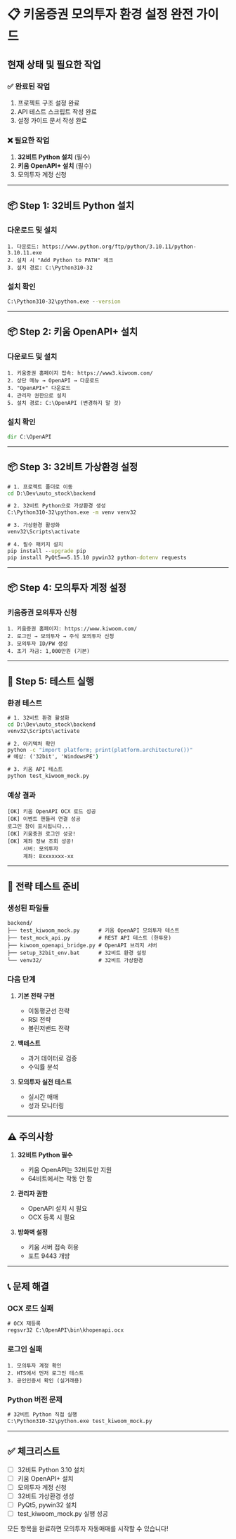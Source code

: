 # 📋 키움증권 모의투자 환경 설정 완전 가이드

## 현재 상태 및 필요한 작업

### ✅ 완료된 작업
1. 프로젝트 구조 설정 완료
2. API 테스트 스크립트 작성 완료
3. 설정 가이드 문서 작성 완료

### ❌ 필요한 작업
1. **32비트 Python 설치** (필수)
2. **키움 OpenAPI+ 설치** (필수)
3. 모의투자 계정 신청

---

## 📦 Step 1: 32비트 Python 설치

### 다운로드 및 설치
```
1. 다운로드: https://www.python.org/ftp/python/3.10.11/python-3.10.11.exe
2. 설치 시 "Add Python to PATH" 체크
3. 설치 경로: C:\Python310-32
```

### 설치 확인
```cmd
C:\Python310-32\python.exe --version
```

---

## 📦 Step 2: 키움 OpenAPI+ 설치

### 다운로드 및 설치
```
1. 키움증권 홈페이지 접속: https://www3.kiwoom.com/
2. 상단 메뉴 → OpenAPI → 다운로드
3. "OpenAPI+" 다운로드
4. 관리자 권한으로 설치
5. 설치 경로: C:\OpenAPI (변경하지 말 것)
```

### 설치 확인
```cmd
dir C:\OpenAPI
```

---

## 📦 Step 3: 32비트 가상환경 설정

```cmd
# 1. 프로젝트 폴더로 이동
cd D:\Dev\auto_stock\backend

# 2. 32비트 Python으로 가상환경 생성
C:\Python310-32\python.exe -m venv venv32

# 3. 가상환경 활성화
venv32\Scripts\activate

# 4. 필수 패키지 설치
pip install --upgrade pip
pip install PyQt5==5.15.10 pywin32 python-dotenv requests
```

---

## 📦 Step 4: 모의투자 계정 설정

### 키움증권 모의투자 신청
```
1. 키움증권 홈페이지: https://www.kiwoom.com/
2. 로그인 → 모의투자 → 주식 모의투자 신청
3. 모의투자 ID/PW 생성
4. 초기 자금: 1,000만원 (기본)
```

---

## 🚀 Step 5: 테스트 실행

### 환경 테스트
```cmd
# 1. 32비트 환경 활성화
cd D:\Dev\auto_stock\backend
venv32\Scripts\activate

# 2. 아키텍처 확인
python -c "import platform; print(platform.architecture())"
# 예상: ('32bit', 'WindowsPE')

# 3. 키움 API 테스트
python test_kiwoom_mock.py
```

### 예상 결과
```
[OK] 키움 OpenAPI OCX 로드 성공
[OK] 이벤트 핸들러 연결 성공
로그인 창이 표시됩니다...
[OK] 키움증권 로그인 성공!
[OK] 계좌 정보 조회 성공!
     서버: 모의투자
     계좌: 8xxxxxxx-xx
```

---

## 🎯 전략 테스트 준비

### 생성된 파일들
```
backend/
├── test_kiwoom_mock.py      # 키움 OpenAPI 모의투자 테스트
├── test_mock_api.py         # REST API 테스트 (한투용)
├── kiwoom_openapi_bridge.py # OpenAPI 브리지 서버
├── setup_32bit_env.bat      # 32비트 환경 설정
└── venv32/                  # 32비트 가상환경
```

### 다음 단계
1. **기본 전략 구현**
   - 이동평균선 전략
   - RSI 전략
   - 볼린저밴드 전략

2. **백테스트**
   - 과거 데이터로 검증
   - 수익률 분석

3. **모의투자 실전 테스트**
   - 실시간 매매
   - 성과 모니터링

---

## ⚠️ 주의사항

1. **32비트 Python 필수**
   - 키움 OpenAPI는 32비트만 지원
   - 64비트에서는 작동 안 함

2. **관리자 권한**
   - OpenAPI 설치 시 필요
   - OCX 등록 시 필요

3. **방화벽 설정**
   - 키움 서버 접속 허용
   - 포트 9443 개방

---

## 📞 문제 해결

### OCX 로드 실패
```cmd
# OCX 재등록
regsvr32 C:\OpenAPI\bin\khopenapi.ocx
```

### 로그인 실패
```
1. 모의투자 계정 확인
2. HTS에서 먼저 로그인 테스트
3. 공인인증서 확인 (실거래용)
```

### Python 버전 문제
```cmd
# 32비트 Python 직접 실행
C:\Python310-32\python.exe test_kiwoom_mock.py
```

---

## ✅ 체크리스트

- [ ] 32비트 Python 3.10 설치
- [ ] 키움 OpenAPI+ 설치
- [ ] 모의투자 계정 신청
- [ ] 32비트 가상환경 생성
- [ ] PyQt5, pywin32 설치
- [ ] test_kiwoom_mock.py 실행 성공

모든 항목을 완료하면 모의투자 자동매매를 시작할 수 있습니다!